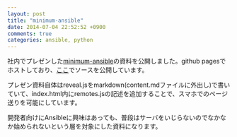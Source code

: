 ```yaml
---
layout: post
title: "minimum-ansible"
date: 2014-07-04 22:52:52 +0900
comments: true
categories: ansible, python
---
```

社内でプレゼンした[minimum-ansible](http://n10o.com/minimum-ansible/)の資料を公開しました。github pagesでホストしており、[ここ](https://github.com/n10o/minimum-ansible)でソースを公開しています。

プレゼン資料自体はreveal.jsをmarkdown(content.mdファイルに外出し)で書いていて、index.html内にremotes.jsの記述を追加することで、スマホでのページ送りを可能にしています。

開発者向けにAnsibleに興味はあっても、普段はサーバをいじらないのでなかなか始められないという層を対象にした資料になります。
